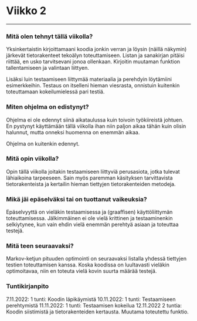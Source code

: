 # Viikko 2
---
### Mitä olen tehnyt tällä viikolla?
Yksinkertaistin kirjoittamaani koodia jonkin verran ja löysin (näillä näkymin) järkevät tietorakenteet tekoälyn toteuttamiseen. Listan ja sanakirjan pitäisi riittää, en usko tarvitsevani jonoa ollenkaan. Kirjoitin muutaman funktion tallentamiseen ja valintaan liittyen. 

Lisäksi luin testaamiseen liittymää materiaalia ja perehdyin löytämiini esimerkkeihin. Testaus on itselleni hieman viesrasta, onnistuin kuitenkin toteuttamaan kokeilumielessä pari testiä. 

### Miten ohjelma on edistynyt?
Ohjelma ei ole edennyt siinä aikataulussa kuin toivoin työkiireistä johtuen. En pystynyt käyttämään tällä viikolla ihan niin paljon aikaa tähän kuin olisin halunnut, mutta onneksi huomenna on enemmän aikaa. 

Ohjelma on kuitenkin edennyt.

### Mitä opin viikolla?
Opin tällä viikolla joitakin testaamiseen liittyviä perusasiota, jotka tulevat lähiaikoina tarpeeseen. Sain myös paremman käsityksen tarvittavista tietorakenteista ja kertailin hieman tiettyjen tietorakenteiden metodeja. 

### Mikä jäi epäselväksi tai on tuottanut vaikeuksia?
Epäselvyyttä on vieläkin testaamisessa ja (graaffisen) käyttöliittymän toteuttamisessa. Jälkimmäinen ei ole vielä krittinen ja testaaminenkin selkiytynee, kun vain ehdin vielä enemmän perehtyä asiaan ja toteuttaa testejä.

### Mitä teen seuraavaksi?
Markov-ketjun pituuden optimointi on seuraavaksi listalla yhdessä tiettyjen testien toteuttamisen kanssa. Koska koodissa on luultavasti vieläkin optimoitavaa, niin en toteuta vielä kovin suurta määrää testejä. 

### Tuntikirjanpito
7.11.2022: 1 tunti: Koodin läpikäymistä
10.11.2022: 1 tunti: Testaamiseen perehtymistä
11.11.2022: 1 tunti: Testaamisen kokeilua
12.11.2022 2 tuntia: Koodin siistimistä ja tietorakenteiden kertausta. Muutama toteutettu funktio. 
